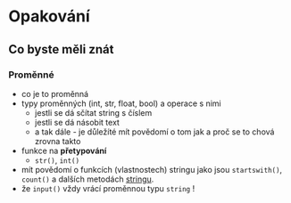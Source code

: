 # Opakování

## Co byste měli znát

### Proměnné

- co je to proměnná
- typy proměnných (int, str, float, bool) a operace s nimi
  - jestli se dá sčítat string s číslem
  - jestli se dá násobit text
  - a tak dále - je důležíté mít povědomí o tom jak a proč se to chová zrovna takto
- funkce na **přetypování**
  - `str()`, `int()`
- mít povědomí o funkcích (vlastnostech) stringu jako jsou `startswith()`, `count()` a dalších metodách [stringu](https://www.w3schools.com/python/python_ref_string.asp).
- že `input()` vždy vrácí proměnnou typu `string` !

